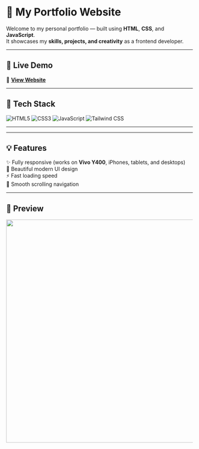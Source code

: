 

# 🌟 My Portfolio Website

Welcome to my personal portfolio — built using **HTML**, **CSS**, and **JavaScript**.  
It showcases my **skills, projects, and creativity** as a frontend developer.

---

## 🚀 Live Demo
🔗 [**View Website**](https://anshukhg2003.github.io/MyPortfolio/)

---

## 🧩 Tech Stack
![HTML5](https://img.shields.io/badge/-HTML5-E34F26?style=for-the-badge&logo=html5&logoColor=white)
![CSS3](https://img.shields.io/badge/-CSS3-1572B6?style=for-the-badge&logo=css3&logoColor=white)
![JavaScript](https://img.shields.io/badge/-JavaScript-F7DF1E?style=for-the-badge&logo=javascript&logoColor=black)
![Tailwind CSS](https://img.shields.io/badge/-TailwindCSS-38B2AC?style=for-the-badge&logo=tailwindcss&logoColor=white)

---


---

## 💡 Features
✨ Fully responsive (works on **Vivo Y400**, iPhones, tablets, and desktops)  
🎨 Beautiful modern UI design  
⚡ Fast loading speed  
🧭 Smooth scrolling navigation  

---

## 📸 Preview
<p align="center">
  <img width="1348" height="601" alt="portfolio" src="https://github.com/user-attachments/assets/3e6601cf-cba8-46fd-b8e8-f62ffd4b59d0" />
</p>



